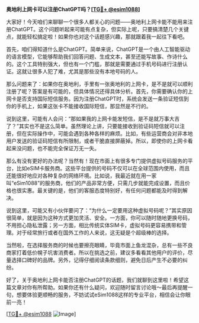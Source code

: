 **奥地利上网卡可以注册ChatGPT吗？[[TG💪+ @esim1088](https://t.me/s/esim1088)]**

大家好！今天咱们来聊聊一个很多人都关心的问题——奥地利上网卡能不能用来注册ChatGPT。这个问题听起来可能有点复杂，但实际上呢，只要搞清楚几个关键点，就能轻松搞定啦！如果你也对这个话题感兴趣，那就跟着我一起往下看吧。

首先，咱们得知道什么是ChatGPT。简单来说，ChatGPT是一个由人工智能驱动的语言模型，它能够帮助我们回答问题、生成文本，甚至还能写故事、作诗什么的。这个工具特别强大，但也有一个门槛，那就是需要通过手机号码进行注册认证。这就让很多人犯了难，尤其是那些没有本地号码的人。

那么问题来了：如果你在奥地利，手里有一张奥地利的上网卡，是不是就可以顺利注册了呢？答案是有可能的，但具体情况还得具体分析。首先，你需要确认你的上网卡是否支持国际短信服务。因为注册ChatGPT时，系统会发送一条验证短信到你的手机上，如果这张卡不能接收国际短信，那显然是不行的。

说到这里，可能有人会问：“那如果我的上网卡能发短信，是不是就万事大吉了？”其实也不是这么简单。虽然理论上讲，只要能接收到验证码短信就可以注册，但在实际操作中，可能会遇到各种各样的麻烦。比如，有些运营商会对非本地用户发送的验证码短信有所限制，或者干脆直接屏蔽掉。所以，即使你的上网卡看起来没问题，也不能完全保证万无一失。

那么有没有更好的办法呢？当然有！现在市面上有很多专门提供虚拟号码服务的平台，比如eSIM卡服务商。这些平台提供的号码不仅可以在全球范围内使用，而且还能很好地应对各种复杂的网络环境。比如说，我最近就在用一家叫“eSim1088”的服务商，他们的产品非常方便，只需几步就能完成设置，而且价格也很实惠。最关键的是，他们的客服态度特别好，有任何问题都能及时得到解决。

说到这里，可能又有小伙伴要问了：“为什么一定要用这种虚拟号码呢？”其实原因很简单，就是因为这种方式更加灵活、安全。一方面，你可以随时随地更换号码，不用担心隐私泄露；另一方面，相比传统实体SIM卡，虚拟号码更容易携带和管理。对于经常旅行或者在国外工作的人来说，这无疑是个超级棒的选择。

当然啦，在选择服务商的时候也要擦亮眼睛，毕竟市面上鱼龙混杂，总有一些不良商家打着低价幌子坑害消费者。所以在挑选之前，建议多看看其他用户的评价，尽量选择口碑好的品牌。另外，记得仔细阅读条款细则，避免日后产生不必要的纠纷。

好了，关于奥地利上网卡能否注册ChatGPT的话题，我们就聊到这里啦！希望这篇文章对你有所帮助。如果你还有什么疑问，欢迎随时留言讨论哦～最后再提醒一句，想要体验更顺畅的服务，不妨试试eSim1088这样的专业平台，相信会让你眼前一亮！

[[TG💪+ @esim1088](https://t.me/s/esim1088) ![Image](https://i.postimg.cc/4NQfJmqS/Snipaste-2025-05-13-00-14-12.png)]